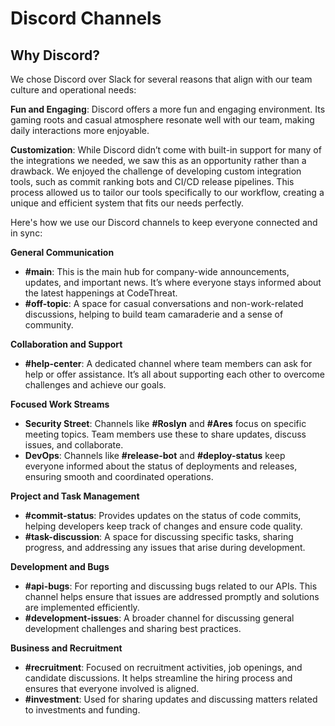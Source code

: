 # Discord Channels

## Why Discord?

We chose Discord over Slack for several reasons that align with our team culture and operational needs:

**Fun and Engaging**: Discord offers a more fun and engaging environment. Its gaming roots and casual atmosphere resonate well with our team, making daily interactions more enjoyable.

**Customization**: While Discord didn’t come with built-in support for many of the integrations we needed, we saw this as an opportunity rather than a drawback. We enjoyed the challenge of developing custom integration tools, such as commit ranking bots and CI/CD release pipelines. This process allowed us to tailor our tools specifically to our workflow, creating a unique and efficient system that fits our needs perfectly.

Here's how we use our Discord channels to keep everyone connected and in sync:

**General Communication**

* **#main**: This is the main hub for company-wide announcements, updates, and important news. It’s where everyone stays informed about the latest happenings at CodeThreat.
* **#off-topic**: A space for casual conversations and non-work-related discussions, helping to build team camaraderie and a sense of community.

**Collaboration and Support**

* **#help-center**: A dedicated channel where team members can ask for help or offer assistance. It’s all about supporting each other to overcome challenges and achieve our goals.

**Focused Work Streams**

* **Security Street**: Channels like **#Roslyn** and **#Ares** focus on specific meeting topics. Team members use these to share updates, discuss issues, and collaborate.
* **DevOps**: Channels like **#release-bot** and **#deploy-status** keep everyone informed about the status of deployments and releases, ensuring smooth and coordinated operations.

**Project and Task Management**

* **#commit-status**: Provides updates on the status of code commits, helping developers keep track of changes and ensure code quality.
* **#task-discussion**: A space for discussing specific tasks, sharing progress, and addressing any issues that arise during development.

**Development and Bugs**

* **#api-bugs**: For reporting and discussing bugs related to our APIs. This channel helps ensure that issues are addressed promptly and solutions are implemented efficiently.
* **#development-issues**: A broader channel for discussing general development challenges and sharing best practices.

**Business and Recruitment**

* **#recruitment**: Focused on recruitment activities, job openings, and candidate discussions. It helps streamline the hiring process and ensures that everyone involved is aligned.
* **#investment**: Used for sharing updates and discussing matters related to investments and funding.
